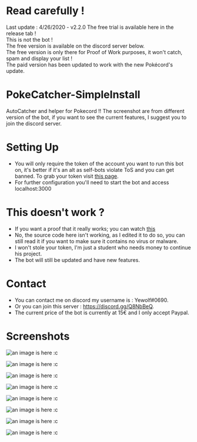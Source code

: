 # Read carefully !
Last update : 4/26/2020 - v2.2.0
The free trial is available here in the release tab !  
This is not the bot !  
The free version is available on the discord server below.  
The free version is only there for Proof of Work purposes, it won't catch, spam and display your list !  
The paid version has been updated to work with the new Pokécord's update.  

# PokeCatcher-SimpleInstall
AutoCatcher and helper for Pokecord !!
The screenshot are from different version of the bot, if you want to see the current features, I suggest you to join the discord server.

# Setting Up

- You will only require the token of the account you want to run this bot on, it's better if it's an alt as self-bots violate ToS and you can get banned. To grab your token visit [this page](https://github.com/TheRacingLion/Discord-SelfBot/wiki/Discord-Token-Tutorial).
- For further configuration you'll need to start the bot and access localhost:3000

# This doesn't work ?

- If you want a proof that it really works; you can watch [this](https://youtu.be/cyCYg2L2Du0)
- No, the source code here isn't working, as I edited it to do so, you can still read it if you want to make sure it contains no virus or malware.
- I won't stole your token, I'm just a student who needs money to continue his project.
- The bot will still be updated and have new features.

# Contact

- You can contact me on discord my username is : Yewolf#0690.
- Or you can join this server : https://discord.gg/Q8NbBeQ.
- The current price of the bot is currently at 15€ and I only accept Paypal.

# Screenshots

![an image is here :c](https://raw.githubusercontent.com/yyewolf/PokecordCatcher-SimpleInstall/master/Screen5.png)

![an image is here :c](https://raw.githubusercontent.com/yyewolf/PokecordCatcher-SimpleInstall/master/Screen6.png)

![an image is here :c](https://raw.githubusercontent.com/yyewolf/PokecordCatcher-SimpleInstall/master/Screen7.png)

![an image is here :c](https://raw.githubusercontent.com/yyewolf/PokecordCatcher-SimpleInstall/master/Screen8.png)

![an image is here :c](https://raw.githubusercontent.com/yyewolf/PokecordCatcher-SimpleInstall/master/Screen1.png)

![an image is here :c](https://raw.githubusercontent.com/yyewolf/PokecordCatcher-SimpleInstall/master/Screen2.png)

![an image is here :c](https://raw.githubusercontent.com/yyewolf/PokecordCatcher-SimpleInstall/master/Screen3.png)

![an image is here :c](https://raw.githubusercontent.com/yyewolf/PokecordCatcher-SimpleInstall/master/Screen4.png)

